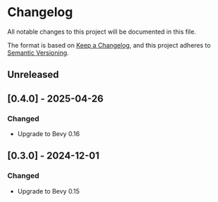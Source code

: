 # Changelog

All notable changes to this project will be documented in this file.

The format is based on [Keep a Changelog](https://keepachangelog.com/en/1.0.0/),
and this project adheres to [Semantic Versioning](https://semver.org/spec/v2.0.0.html).

## Unreleased

## [0.4.0] - 2025-04-26

### Changed
* Upgrade to Bevy 0.16

## [0.3.0] - 2024-12-01

### Changed
* Upgrade to Bevy 0.15
